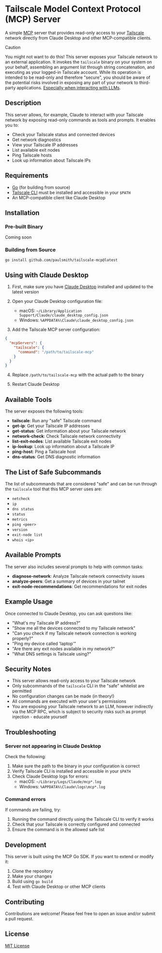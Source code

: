 # Tailscale Model Context Protocol (MCP) Server

A simple [MCP](https://modelcontextprotocol.io/introduction) server that
provides read-only access to your [Tailscale](https://tailscale.com/) network
directly from Claude Desktop and other MCP-compatible clients.

> [!CAUTION]
> You might not want to do this! This server exposes your Tailscale network to
> an external application. It invokes the `tailscale` binary on your system on
> your behalf, assembling an argument list through string concatenation, and
> executing as your logged-in Tailscale account. While its operation is
> intended to be read-only and therefore "secure", you should be aware of the
> potential risks involved in exposing any part of your network to third-party
> applications. [Especially when interacting with
> LLMs](https://simonwillison.net/search/?tag=prompt-injection).

## Description

This server allows, for example, Claude to interact with your Tailscale network
by exposing read-only commands as tools and prompts. It enables you to:

- Check your Tailscale status and connected devices
- Get network diagnostics
- View your Tailscale IP addresses
- List available exit nodes
- Ping Tailscale hosts
- Look up information about Tailscale IPs

## Requirements

- [Go](https://golang.org/doc/install) (for building from source)
- [Tailscale CLI](https://tailscale.com/download) must be installed and
  accessible in your `$PATH`
- An MCP-compatible client like Claude Desktop

## Installation

### Pre-built Binary

Coming soon

### Building from Source

```bash
go install github.com/paulsmith/tailscale-mcp@latest
```

## Using with Claude Desktop

1. First, make sure you have [Claude Desktop](https://claude.ai/download)
   installed and updated to the latest version

2. Open your Claude Desktop configuration file:
   - macOS: `~/Library/Application Support/Claude/claude_desktop_config.json`
   - Windows: `%APPDATA%\Claude\claude_desktop_config.json`

3. Add the Tailscale MCP server configuration:

```json
{
  "mcpServers": {
    "tailscale": {
      "command": "/path/to/tailscale-mcp"
    }
  }
}
```

4. Replace `/path/to/tailscale-mcp` with the actual path to the binary

5. Restart Claude Desktop

## Available Tools

The server exposes the following tools:

- **tailscale**: Run any "safe" Tailscale command
- **get-ip**: Get your Tailscale IP addresses
- **get-status**: Get information about your Tailscale network
- **network-check**: Check Tailscale network connectivity
- **list-exit-nodes**: List available Tailscale exit nodes
- **ip-lookup**: Look up information about a Tailscale IP
- **ping-host**: Ping a Tailscale host
- **dns-status**: Get DNS diagnostic information

## The List of Safe Subcommands

The list of subcommands that are considered "safe" and can be run through the
`tailscale` tool that this MCP server uses are:

- `netcheck`
- `ip`
- `dns status`
- `status`
- `metrics`
- `ping <peer>`
- `version`
- `exit-node list`
- `whois <ip>`

## Available Prompts

The server also includes several prompts to help with common tasks:

- **diagnose-network**: Analyze Tailscale network connectivity issues
- **analyze-peers**: Get a summary of devices in your tailnet
- **exit-node-recommendations**: Get recommendations for exit nodes

## Example Usage

Once connected to Claude Desktop, you can ask questions like:

- "What's my Tailscale IP address?"
- "Show me all the devices connected to my Tailscale network"
- "Can you check if my Tailscale network connection is working properly?"
- "Ping my device called 'laptop'"
- "Are there any exit nodes available in my network?"
- "What DNS settings is Tailscale using?"

## Security Notes

- This server allows read-only access to your Tailscale network
- Only subcommands of the `tailscale` CLI in the "safe" whitelist are permitted
- No configuration changes can be made (in theory!)
- All commands are executed with your user's permissions
- You are exposing your Tailscale network to an LLM, however indirectly via the
  MCP RPC, which is subject to security risks such as prompt injection -
  educate yourself

## Troubleshooting

### Server not appearing in Claude Desktop

Check the following:

1. Make sure the path to the binary in your configuration is correct
2. Verify Tailscale CLI is installed and accessible in your `$PATH`
3. Check Claude Desktop logs for errors:
   - macOS: `~/Library/Logs/Claude/mcp*.log`
   - Windows: `%APPDATA%\Claude\logs\mcp*.log`

### Command errors

If commands are failing, try:

1. Running the command directly using the Tailscale CLI to verify it works
2. Check that your Tailscale is correctly configured and connected
3. Ensure the command is in the allowed safe list

## Development

This server is built using the MCP Go SDK. If you want to extend or modify it:

1. Clone the repository
2. Make your changes
3. Build using `go build`
4. Test with Claude Desktop or other MCP clients

## Contributing

Contributions are welcome! Please feel free to open an issue and/or submit a
pull request.

## License

[MIT License](COPYING)
